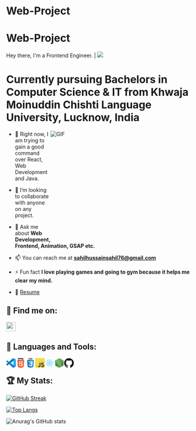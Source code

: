 # Web-Project
# Web-Project
 Hey there, I'm a Frontend Engineer. | ![](https://komarev.com/ghpvc/?username=RazaALi0786&label=Profile%20views&color=0e75b6&style=flat) 

# Currently pursuing Bachelors in Computer Science & IT from Khwaja Moinuddin Chishti Language University, Lucknow, India

<img align="right" alt="GIF" src="https://c.tenor.com/2uyENRmiUt0AAAAC/coding.gif" width="385" height="290" />

- 🚀 Right now, I am trying to gain a good command over React, Web Development and Java.

- 👯 I’m looking to collaborate with anyone on any project.

- 💬 Ask me about **Web Development, Frontend, Animation, GSAP etc.**

- 📫 You can reach me at **sahilhussainsahil76@gmail.com**

- ⚡ Fun fact **I love playing games and going to gym because it helps me clear my mind.**

- 📝 [Resume](https://drive.google.com/file/d/1lq870NVzgH1MWKau_S9cG-xs3pzInzXO/view?usp=drive_link)

## :email: Find me on:

<p align="left">
<a href="(https://www.linkedin.com/in/sahil-hussain-5a5488254/)" target="_blank"> <img align="center" src="https://raw.githubusercontent.com/rahuldkjain/github-profile-readme-generator/master/src/images/icons/Social/linked-in-alt.svg" alt"sahilhussain" height="25" width="25" /></a>
<p align="left">
<!-- <a href="https://twitter.com/Raza_a_lee" target="_blank"> <img align="center" src="https://raw.githubusercontent.com/rahuldkjain/github-profile-readme-generator/master/src/images/icons/Social/twitter.svg" alt="RazaALi0786" height="25" width="25" /></a> -->

</p>

## 🧰 Languages and Tools:

<img align="left" alt="Visual Studio Code" width="26px" src="https://raw.githubusercontent.com/github/explore/80688e429a7d4ef2fca1e82350fe8e3517d3494d/topics/visual-studio-code/visual-studio-code.png" />

<img align="left" alt="HTML5" width="26px" src="https://raw.githubusercontent.com/github/explore/80688e429a7d4ef2fca1e82350fe8e3517d3494d/topics/html/html.png" />

<img align="left" alt="CSS3" width="26px" src="https://raw.githubusercontent.com/github/explore/80688e429a7d4ef2fca1e82350fe8e3517d3494d/topics/css/css.png" />

<img align="left" alt="JavaScript" width="26px" src="https://raw.githubusercontent.com/github/explore/80688e429a7d4ef2fca1e82350fe8e3517d3494d/topics/javascript/javascript.png" />

<img align="left" alt="React" width="26px" src="https://raw.githubusercontent.com/github/explore/80688e429a7d4ef2fca1e82350fe8e3517d3494d/topics/react/react.png" />

<img align="left" alt="Node.js" width="26px" src="https://raw.githubusercontent.com/github/explore/80688e429a7d4ef2fca1e82350fe8e3517d3494d/topics/nodejs/nodejs.png" />

<img align="left" alt="GitHub" width="26px" src="https://raw.githubusercontent.com/github/explore/78df643247d429f6cc873026c0622819ad797942/topics/github/github.png" />
<br>

## :trophy: My Stats:

<p align="center">

[![GitHub Streak](https://streak-stats.demolab.com/?user=RazaALi0786)](https://git.io/streak-stats)

[![Top Langs](https://github-readme-stats.vercel.app/api/top-langs/?username=RazaALi0786&layout=compact)](https://github.com/anuraghazra/github-readme-stats)

 ![Anurag's GitHub stats](https://github-readme-stats.vercel.app/api?username=anuraghazra&show_icons=true&theme=transparent)
 </p>
 
</div>

<!---
summaiyahaider/summaiyahaider is a ✨ special ✨ repository because its `README.md` (this file) appears on your GitHub profile.
You can click the Preview link to take a look at your changes.
--->
